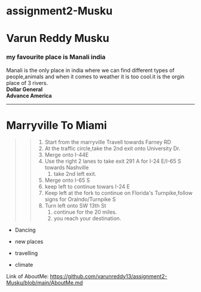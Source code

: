 # assignment2-Musku

# Varun Reddy Musku

### my favourite place is Manali  india

Manali is the only place in india where we can find different types of people,animals and when it comes to weather it is too cool.it is the orgin place of 3 rivers. <br>
**Dollar General** <br>
**Advance America**

---
# Marryville To Miami
>> 1. Start from the marryville Travell towards Farney RD
>> 2. At the traffic circle,take the 2nd exit onto University Dr.
>> 3. Merge onto I-44E
>> 4. Use the right 2 lanes to take exit 291 A for I-24 E/I-65 S towards Nashville 
>>     1. take 2nd left exit.
>> 5. Merge onto I-65 S
>> 6. keep left to continue towars I-24 E
>> 7. Keep left at the fork to continue on Florida's Turnpike,follow signs for Oralndo/Turnpike S
>> 8. Turn left onto SW 13th St
>>     1. continue for the 20 miles.
>>     2. you reach your destination.

* Dancing
- new places
* travelling
- climate

Link of AboutMe: <https://github.com/varunreddy13/assignment2-Musku/blob/main/AboutMe.md>